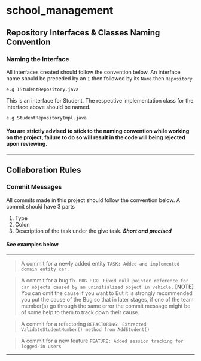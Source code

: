# school_management

## Repository Interfaces & Classes Naming Convention

### Naming the Interface
All interfaces created should follow the convention below.
An interface name should be preceded by an ```I``` then followed
by its ```Name``` then ```Repository```. 
```
e.g IStudentRepository.java
```
This is an interface for Student. 
The respective implementation
class for the interface above should be named.
```
e.g StudentRepositoryImpl.java
```
#### You are strictly advised to stick to the naming convention while working on the project, failure to do so will result in the code will being rejected upon reviewing.
---
## Collaboration Rules

### Commit Messages
All commits made in this project should follow the convention below.
A commit should have 3 parts
1. Type
2. Colon
3. Description of the task under the give task. ***Short and precised***

#### See examples below
---
> A commit for a newly added entity
`TASK: Added and implemented domain entity car.`

> A commit for a bug fix.
`BUG FIX: Fixed null pointer reference for car objects caused by an uninitialized object in vehicle.`
**[NOTE]** You can omit the cause if you want to But it is strongly recommended you put the cause of the Bug so 
that in later stages, if one of the team member(s) go through the same error the commit message might be of 
some help to them to track down their cause.

> A commit for a refactoring
`REFACTORING: Extracted ValidateStudentNumber() method from AddStudent()`

> A commit for a new feature
`FEATURE: Added session tracking for logged-in users`
---
